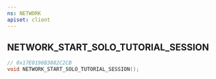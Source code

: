 ```yaml
---
ns: NETWORK
apiset: client
---
```

## NETWORK_START_SOLO_TUTORIAL_SESSION

```c
// 0x17E0198B3882C2CB
void NETWORK_START_SOLO_TUTORIAL_SESSION();
```





